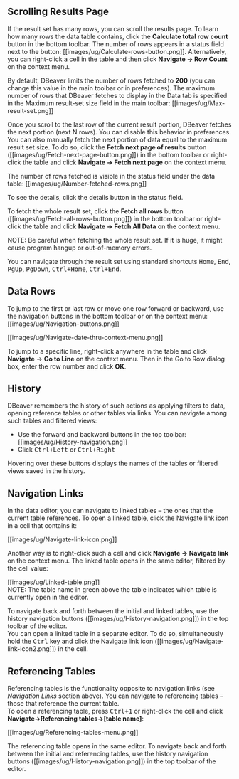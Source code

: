 ## Scrolling Results Page

If the result set has many rows, you can scroll the results page. To learn how many rows the data table contains, click the **Calculate total row count** button in the bottom toolbar. The number of rows appears in a status field next to the button: [[images/ug/Calculate-rows-button.png]]. Alternatively, you can right-click a cell in the table and then click **Navigate -> Row Count** on the context menu.

By default, DBeaver limits the number of rows fetched to **200** (you can change this value in the main toolbar or in preferences). The maximum number of rows that DBeaver fetches to display in the Data tab is specified in the Maximum result-set size field in the main toolbar: [[images/ug/Max-result-set.png]]

Once you scroll to the last row of the current result portion, DBeaver fetches the next portion (next N rows). You can disable this behavior in preferences. 
You can also manually fetch the next portion of data equal to the maximum result set size. To do so, click the **Fetch next page of results** button ([[images/ug/Fetch-next-page-button.png]]) in the bottom toolbar or right-click the table and click **Navigate -> Fetch next page** on the context menu.

The number of rows fetched is visible in the status field under the data table: [[images/ug/Number-fetched-rows.png]]

To see the details, click the details button in the status field.

To fetch the whole result set, click the **Fetch all rows** button ([[images/ug/Fetch-all-rows-button.png]]) in the bottom toolbar or right-click the table and click **Navigate -> Fetch All Data** on the context menu.

NOTE: Be careful when fetching the whole result set. If it is huge, it might cause program hangup or out-of-memory errors.

You can navigate through the result set using standard shortcuts <kbd>Home</kbd>, <kbd>End</kbd>, <kbd>PgUp</kbd>, <kbd>PgDown</kbd>, <kbd>Ctrl+Home</kbd>, <kbd>Ctrl+End</kbd>.

## Data Rows
To jump to the first or last row or move one row forward or backward, use the navigation buttons in the bottom toolbar or on the context menu: [[images/ug/Navigation-buttons.png]] 

[[images/ug/Navigate-date-thru-context-menu.png]]

To jump to a specific line, right-click anywhere in the table and click **Navigate** -> **Go to Line** on the context menu. Then in the Go to Row dialog box, enter the row number and click **OK**.

## History
DBeaver remembers the history of such actions as applying filters to data, opening reference tables or other tables via links. You can navigate among such tables and filtered views:
* Use the forward and backward buttons in the top toolbar: [[images/ug/History-navigation.png]]
* Click <kbd>Ctrl+Left</kbd> or <kbd>Ctrl+Right</kbd>  

Hovering over these buttons displays the names of the tables or filtered views saved in the history. 

## Navigation Links 
In the data editor, you can navigate to linked tables – the ones that the current table references.
To open a linked table, click the Navigate link icon in a cell that contains it:

[[images/ug/Navigate-link-icon.png]]
 
Another way is to right-click such a cell and click **Navigate -> Navigate link** on the context menu.
The linked table opens in the same editor, filtered by the cell value:
 
[[images/ug/Linked-table.png]]  
NOTE: The table name in green above the table indicates which table is currently open in the editor.

To navigate back and forth between the initial and linked tables, use the history navigation buttons ([[images/ug/History-navigation.png]]) in the top toolbar of the editor.  
You can open a linked table in a separate editor. To do so, simultaneously hold the <kbd>Ctrl</kbd> key and click the Navigate link icon ([[images/ug/Navigate-link-icon2.png]]) in the cell.

## Referencing Tables
Referencing tables is the functionality opposite to navigation links (see _Navigation Links_ section above). You can navigate to referencing tables – those that reference the current table.  
To open a referencing table, press <kbd>Ctrl+1</kbd> or right-click the cell and click **Navigate->Referencing tables->[table name]**:
 
[[images/ug/Referencing-tables-menu.png]]

The referencing table opens in the same editor. To navigate back and forth between the initial and referencing tables, use the history navigation buttons ([[images/ug/History-navigation.png]]) in the top toolbar of the editor.
